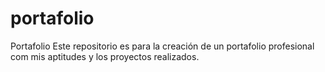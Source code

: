 # portafolio
Portafolio 
Este repositorio es para la creación de un portafolio profesional com mis aptitudes y los proyectos realizados.
